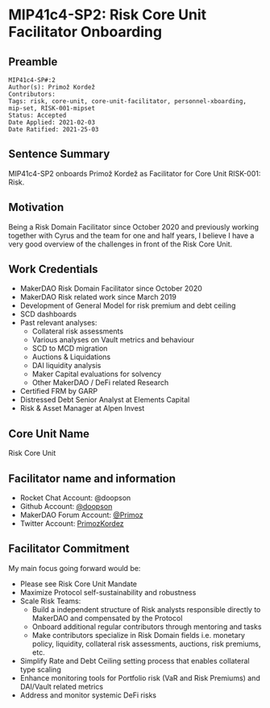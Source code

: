 # MIP41c4-SP2: Risk Core Unit Facilitator Onboarding

## Preamble

```
MIP41c4-SP#:2
Author(s): Primož Kordež
Contributors: 
Tags: risk, core-unit, core-unit-facilitator, personnel-xboarding, mip-set, RISK-001-mipset
Status: Accepted
Date Applied: 2021-02-03
Date Ratified: 2021-25-03
```

## Sentence Summary

MIP41c4-SP2 onboards Primož Kordež as Facilitator for Core Unit RISK-001: Risk.

## Motivation

Being a Risk Domain Facilitator since October 2020 and previously working together with Cyrus and the team for one and half years, I believe I have a very good overview of the challenges in front of the Risk Core Unit.

## Work Credentials

* MakerDAO Risk Domain Facilitator since October 2020
* MakerDAO Risk related work since March 2019
* Development of General Model for risk premium and debt ceiling
* SCD dashboards
* Past relevant analyses:
    * Collateral risk assessments
    * Various analyses on Vault metrics and behaviour
    * SCD to MCD migration
    * Auctions & Liquidations
    * DAI liquidity analysis
    * Maker Capital evaluations for solvency
    * Other MakerDAO / DeFi related Research
* Certified FRM by GARP
* Distressed Debt Senior Analyst at Elements Capital
* Risk & Asset Manager at Alpen Invest

## Core Unit Name

Risk Core Unit

## Facilitator name and information

* Rocket Chat Account: @doopson
* Github Account: [@doopson](https://github.com/doopson)
* MakerDAO Forum Account: [@Primoz](https://forum.makerdao.com/u/Primoz/summary)
* Twitter Account: [PrimozKordez](https://twitter.com/PrimozKordez)

## Facilitator Commitment

My main focus going forward would be:

* Please see Risk Core Unit Mandate
* Maximize Protocol self-sustainability and robustness
* Scale Risk Teams:
    * Build a independent structure of Risk analysts responsible directly to MakerDAO and compensated by the Protocol
    * Onboard additional regular contributors through mentoring and tasks
    * Make contributors specialize in Risk Domain fields i.e. monetary policy, liquidity, collateral risk assessments, auctions, risk premiums, etc.
* Simplify Rate and Debt Ceiling setting process that enables collateral type scaling
* Enhance monitoring tools for Portfolio risk (VaR and Risk Premiums) and DAI/Vault related metrics
* Address and monitor systemic DeFi risks
